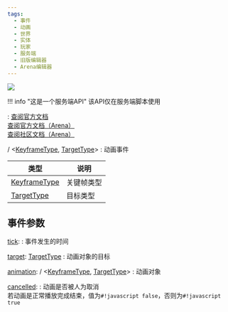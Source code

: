 ```yaml
---
tags:
  - 事件
  - 动画
  - 世界
  - 实体
  - 玩家
  - 服务端
  - 旧版编辑器
  - Arena编辑器
---
```

<a href="https://github.com/qndm"><img src="https://img.shields.io/badge/%E8%B4%A1%E7%8C%AE%E8%80%85-qndm-blue"></img></a>

!!! info "这是一个服务端API"
    该API仅在服务端脚本使用

:   [查阅官方文档](https://box3.yuque.com/org-wiki-box3-ev7rl4/guide/mabkcp1ok692vsqb)  
    [查阅官方文档（Arena）](https://box3.yuque.com/staff-khn556/wupvz3/oeb04fye24vyeicg)  
    [查阅社区文档（Arena）](https://www.yuque.com/box3lab/api/crd9b8smvgh8s0ek#anWjP)

[](Box3AnimationEvent) / [](GameAnimationEvent)<[KeyframeType](typeArg), [TargetType](typeArg)>
:   动画事件

| 类型 | 说明 |
| - | - |
| [KeyframeType](typeArg) | 关键帧类型 |
| [TargetType](typeArg) | 目标类型 |


## 事件参数
[tick](property): [](number)
:   事件发生的时间

[target](property): [TargetType]()
:   动画对象的目标

[animation](property): [](Box3Animation) / [](GameAnimation)<[KeyframeType](typeArg), [TargetType](typeArg)>
:   动画对象

[cancelled](property): [](number)
:   动画是否被人为取消  
    若动画是正常播放完成结束，值为`#!javascript false`，否则为`#!javascript true`
